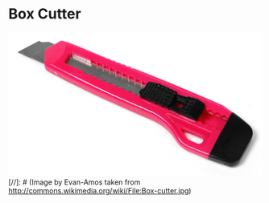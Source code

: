 # Box Cutter
![ScreenShot](box_cutter.jpg)
[//]: # (Image by Evan-Amos taken from http://commons.wikimedia.org/wiki/File:Box-cutter.jpg)
